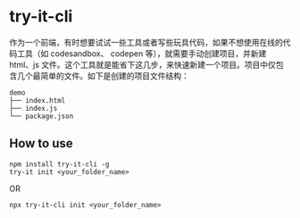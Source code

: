# try-it-cli

作为一个前端，有时想要试试一些工具或者写些玩具代码，如果不想使用在线的代码工具（如 codesandbox、
codepen 等），就需要手动创建项目，并新建 html、js 文件。这个工具就是能省下这几步，来快速新建一个项目。项目中仅包含几个最简单的文件。如下是创建的项目文件结构：

```
demo
├── index.html
├── index.js
└── package.json
```

## How to use

```shell
npm install try-it-cli -g
try-it init <your_folder_name>
```

OR

```shell
npx try-it-cli init <your_folder_name>
```
